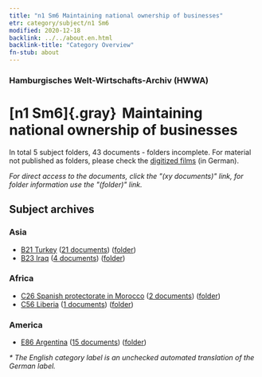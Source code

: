 ```yaml
---
title: "n1 Sm6 Maintaining national ownership of businesses"
etr: category/subject/n1 Sm6
modified: 2020-12-18
backlink: ../../about.en.html
backlink-title: "Category Overview"
fn-stub: about
---
```


### Hamburgisches Welt-Wirtschafts-Archiv (HWWA)
# [n1 Sm6]{.gray}&#8201; Maintaining national ownership of businesses&#160; 





In total 5 subject folders, 43 documents - folders incomplete.
For material not published as folders, please check the [digitized films](/film/h1_sh) (in German).

_For direct access to the documents, click the "(xy documents)" link, for folder information use the "(folder)" link._

## Subject archives



### Asia

- [B21 Turkey](../../../geo/about.en.html#B21) (<a href="https://dfg-viewer.de/show/?tx_dlf[id]=https://pm20.zbw.eu/mets/sh/1411xx/141111/1449xx/144937/public.mets.en.xml" target="_blank">21 documents</a>) ([folder](http://purl.org/pressemappe20/folder/sh/141111,144937))
- [B23 Iraq](../../../geo/about.en.html#B23) (<a href="https://dfg-viewer.de/show/?tx_dlf[id]=https://pm20.zbw.eu/mets/sh/1411xx/141113/1449xx/144937/public.mets.en.xml" target="_blank">4 documents</a>) ([folder](http://purl.org/pressemappe20/folder/sh/141113,144937))

### Africa

- [C26 Spanish protectorate in Morocco](../../../geo/about.en.html#C26) (<a href="https://dfg-viewer.de/show/?tx_dlf[id]=https://pm20.zbw.eu/mets/sh/1413xx/141359/1449xx/144937/public.mets.en.xml" target="_blank">2 documents</a>) ([folder](http://purl.org/pressemappe20/folder/sh/141359,144937))
- [C56 Liberia](../../../geo/about.en.html#C56) (<a href="https://dfg-viewer.de/show/?tx_dlf[id]=https://pm20.zbw.eu/mets/sh/1414xx/141405/1449xx/144937/public.mets.en.xml" target="_blank">1 documents</a>) ([folder](http://purl.org/pressemappe20/folder/sh/141405,144937))

### America

- [E86 Argentina](../../../geo/about.en.html#E86) (<a href="https://dfg-viewer.de/show/?tx_dlf[id]=https://pm20.zbw.eu/mets/sh/1416xx/141692/1449xx/144937/public.mets.en.xml" target="_blank">15 documents</a>) ([folder](http://purl.org/pressemappe20/folder/sh/141692,144937))


_* The English category label is an unchecked automated translation of the German label._

